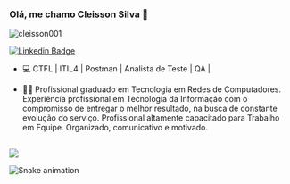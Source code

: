 
### Olá, me chamo Cleisson Silva 👋

<p align="left"> <img src="https://komarev.com/ghpvc/?username=cleisson001&label=Profile%20views&color=0e75b6&style=flat" alt="cleisson001" /> </p>

[![Linkedin Badge](https://img.shields.io/badge/-Cleisson%20Silva-fbca16?style=flat-square&logo=Linkedin&logoColor=white&link=https://www.linkedin.com/in/cleissonsilva/)](https://www.linkedin.com/in/cleissonsilva/)

- 💻 CTFL | ITIL4 | Postman | Analista de Teste | QA |
- 👨‍💻 Profissional graduado em Tecnologia em Redes de Computadores. Experiência profissional em Tecnologia da Informação com o compromisso de entregar o melhor resultado, na busca de constante evolução do serviço. Profissional altamente capacitado para Trabalho em Equipe. Organizado, comunicativo e motivado.

 
  ##
  
<div> 
   <a href = "mailto:cleissontech@gmail.com"><img src="https://img.shields.io/badge/-Gmail-%23333?style=for-the-badge&logo=gmail&logoColor=white" target="_blank"></a>
 
  ![Snake animation](https://github.com/cleisson001/cleisson001/blob/output/github-contribution-grid-snake.svg)
  
  </div>   
